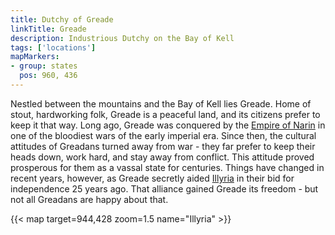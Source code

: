 ```yaml
---
title: Dutchy of Greade
linkTitle: Greade
description: Industrious Dutchy on the Bay of Kell
tags: ['locations']
mapMarkers:
- group: states
  pos: 960, 436
---
```


Nestled between the mountains and the Bay of Kell lies Greade. Home of stout,
hardworking folk, Greade is a peaceful land, and its citizens prefer to keep it
that way. Long ago, Greade was conquered by the [Empire of Narin](/pages/Narin)
in one of the bloodiest wars of the early imperial era. Since then, the cultural
attitudes of Greadans turned away from war - they far prefer to keep their heads
down, work hard, and stay away from conflict. This attitude proved prosperous
for them as a vassal state for centuries. Things have changed in recent years,
however, as Greade secretly aided [Illyria](/pages/Illyria) in their bid for
independence 25 years ago. That alliance gained Greade its freedom - but not all
Greadans are happy about that.

{{< map target=944,428 zoom=1.5 name="Illyria" >}}